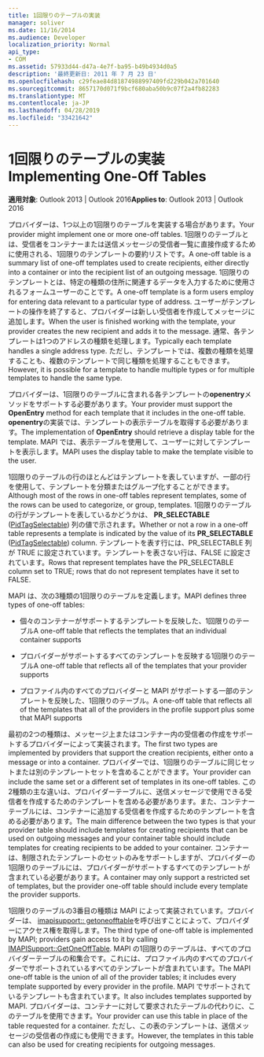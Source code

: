 ```yaml
---
title: 1回限りのテーブルの実装
manager: soliver
ms.date: 11/16/2014
ms.audience: Developer
localization_priority: Normal
api_type:
- COM
ms.assetid: 57933d44-d47a-4e7f-ba95-b49b4934d0a5
description: '最終更新日: 2011 年 7 月 23 日'
ms.openlocfilehash: c29feae84d81874988997409fd229b042a701640
ms.sourcegitcommit: 8657170d071f9bcf680aba50b9c07f2a4fb82283
ms.translationtype: MT
ms.contentlocale: ja-JP
ms.lasthandoff: 04/28/2019
ms.locfileid: "33421642"
---
```

# <a name="implementing-one-off-tables"></a><span data-ttu-id="9f478-103">1回限りのテーブルの実装</span><span class="sxs-lookup"><span data-stu-id="9f478-103">Implementing One-Off Tables</span></span>

<span data-ttu-id="9f478-104">**適用対象**: Outlook 2013 | Outlook 2016</span><span class="sxs-lookup"><span data-stu-id="9f478-104">**Applies to**: Outlook 2013 | Outlook 2016</span></span> 
  
<span data-ttu-id="9f478-105">プロバイダーは、1つ以上の1回限りのテーブルを実装する場合があります。</span><span class="sxs-lookup"><span data-stu-id="9f478-105">Your provider might implement one or more one-off tables.</span></span> <span data-ttu-id="9f478-106">1回限りのテーブルとは、受信者をコンテナーまたは送信メッセージの受信者一覧に直接作成するために使用される、1回限りのテンプレートの要約リストです。</span><span class="sxs-lookup"><span data-stu-id="9f478-106">A one-off table is a summary list of one-off templates used to create recipients, either directly into a container or into the recipient list of an outgoing message.</span></span> <span data-ttu-id="9f478-107">1回限りのテンプレートとは、特定の種類の住所に関連するデータを入力するために使用されるフォームユーザーのことです。</span><span class="sxs-lookup"><span data-stu-id="9f478-107">A one-off template is a form users employ for entering data relevant to a particular type of address.</span></span> <span data-ttu-id="9f478-108">ユーザーがテンプレートの操作を終了すると、プロバイダーは新しい受信者を作成してメッセージに追加します。</span><span class="sxs-lookup"><span data-stu-id="9f478-108">When the user is finished working with the template, your provider creates the new recipient and adds it to the message.</span></span> <span data-ttu-id="9f478-109">通常、各テンプレートは1つのアドレスの種類を処理します。</span><span class="sxs-lookup"><span data-stu-id="9f478-109">Typically each template handles a single address type.</span></span> <span data-ttu-id="9f478-110">ただし、テンプレートでは、複数の種類を処理することも、複数のテンプレートで同じ種類を処理することもできます。</span><span class="sxs-lookup"><span data-stu-id="9f478-110">However, it is possible for a template to handle multiple types or for multiple templates to handle the same type.</span></span> 
  
<span data-ttu-id="9f478-111">プロバイダーは、1回限りのテーブルに含まれる各テンプレートの**openentry**メソッドをサポートする必要があります。</span><span class="sxs-lookup"><span data-stu-id="9f478-111">Your provider must support the **OpenEntry** method for each template that it includes in the one-off table.</span></span> <span data-ttu-id="9f478-112">**openentry**の実装では、テンプレートの表示テーブルを取得する必要があります。</span><span class="sxs-lookup"><span data-stu-id="9f478-112">The implementation of **OpenEntry** should retrieve a display table for the template.</span></span> <span data-ttu-id="9f478-113">MAPI では、表示テーブルを使用して、ユーザーに対してテンプレートを表示します。</span><span class="sxs-lookup"><span data-stu-id="9f478-113">MAPI uses the display table to make the template visible to the user.</span></span> 
  
<span data-ttu-id="9f478-114">1回限りのテーブルの行のほとんどはテンプレートを表していますが、一部の行を使用して、テンプレートを分類またはグループ化することができます。</span><span class="sxs-lookup"><span data-stu-id="9f478-114">Although most of the rows in one-off tables represent templates, some of the rows can be used to categorize, or group, templates.</span></span> <span data-ttu-id="9f478-115">1回限りのテーブルの行がテンプレートを表しているかどうかは、 **PR_SELECTABLE** ([PidTagSelectable](pidtagselectable-canonical-property.md)) 列の値で示されます。</span><span class="sxs-lookup"><span data-stu-id="9f478-115">Whether or not a row in a one-off table represents a template is indicated by the value of its **PR_SELECTABLE** ([PidTagSelectable](pidtagselectable-canonical-property.md)) column.</span></span> <span data-ttu-id="9f478-116">テンプレートを表す行には、PR_SELECTABLE 列が TRUE に設定されています。テンプレートを表さない行は、FALSE に設定されています。</span><span class="sxs-lookup"><span data-stu-id="9f478-116">Rows that represent templates have the PR_SELECTABLE column set to TRUE; rows that do not represent templates have it set to FALSE.</span></span>
  
<span data-ttu-id="9f478-117">MAPI は、次の3種類の1回限りのテーブルを定義します。</span><span class="sxs-lookup"><span data-stu-id="9f478-117">MAPI defines three types of one-off tables:</span></span>
  
- <span data-ttu-id="9f478-118">個々のコンテナーがサポートするテンプレートを反映した、1回限りのテーブル</span><span class="sxs-lookup"><span data-stu-id="9f478-118">A one-off table that reflects the templates that an individual container supports</span></span>
    
- <span data-ttu-id="9f478-119">プロバイダーがサポートするすべてのテンプレートを反映する1回限りのテーブル</span><span class="sxs-lookup"><span data-stu-id="9f478-119">A one-off table that reflects all of the templates that your provider supports</span></span> 
    
- <span data-ttu-id="9f478-120">プロファイル内のすべてのプロバイダーと MAPI がサポートする一部のテンプレートを反映した、1回限りのテーブル。</span><span class="sxs-lookup"><span data-stu-id="9f478-120">A one-off table that reflects all of the templates that all of the providers in the profile support plus some that MAPI supports</span></span>
    
<span data-ttu-id="9f478-121">最初の2つの種類は、メッセージ上またはコンテナー内の受信者の作成をサポートするプロバイダーによって実装されます。</span><span class="sxs-lookup"><span data-stu-id="9f478-121">The first two types are implemented by providers that support the creation recipients, either onto a message or into a container.</span></span> <span data-ttu-id="9f478-122">プロバイダーでは、1回限りのテーブルに同じセットまたは別のテンプレートセットを含めることができます。</span><span class="sxs-lookup"><span data-stu-id="9f478-122">Your provider can include the same set or a different set of templates in its one-off tables.</span></span> <span data-ttu-id="9f478-123">この2種類の主な違いは、プロバイダーテーブルに、送信メッセージで使用できる受信者を作成するためのテンプレートを含める必要があります。また、コンテナーテーブルには、コンテナーに追加する受信者を作成するためのテンプレートを含める必要があります。</span><span class="sxs-lookup"><span data-stu-id="9f478-123">The main difference between the two types is that your provider table should include templates for creating recipients that can be used on outgoing messages and your container table should include templates for creating recipients to be added to your container.</span></span> <span data-ttu-id="9f478-124">コンテナーは、制限されたテンプレートのセットのみをサポートしますが、プロバイダーの1回限りのテーブルには、プロバイダーがサポートするすべてのテンプレートが含まれている必要があります。</span><span class="sxs-lookup"><span data-stu-id="9f478-124">A container may only support a restricted set of templates, but the provider one-off table should include every template the provider supports.</span></span>
  
<span data-ttu-id="9f478-125">1回限りのテーブルの3番目の種類は MAPI によって実装されています。プロバイダーは、 [imapisupport:: getoneofftable](imapisupport-getoneofftable.md)を呼び出すことによって、プロバイダーにアクセス権を取得します。</span><span class="sxs-lookup"><span data-stu-id="9f478-125">The third type of one-off table is implemented by MAPI; providers gain access to it by calling [IMAPISupport::GetOneOffTable](imapisupport-getoneofftable.md).</span></span> <span data-ttu-id="9f478-126">MAPI の1回限りのテーブルは、すべてのプロバイダーテーブルの和集合です。これには、プロファイル内のすべてのプロバイダーでサポートされているすべてのテンプレートが含まれています。</span><span class="sxs-lookup"><span data-stu-id="9f478-126">The MAPI one-off table is the union of all of the provider tables; it includes every template supported by every provider in the profile.</span></span> <span data-ttu-id="9f478-127">MAPI でサポートされているテンプレートも含まれています。</span><span class="sxs-lookup"><span data-stu-id="9f478-127">It also includes templates supported by MAPI.</span></span> <span data-ttu-id="9f478-128">プロバイダーは、コンテナーに対して要求されたテーブルの代わりに、このテーブルを使用できます。</span><span class="sxs-lookup"><span data-stu-id="9f478-128">Your provider can use this table in place of the table requested for a container.</span></span> <span data-ttu-id="9f478-129">ただし、この表のテンプレートは、送信メッセージの受信者の作成にも使用できます。</span><span class="sxs-lookup"><span data-stu-id="9f478-129">However, the templates in this table can also be used for creating recipients for outgoing messages.</span></span>
  

